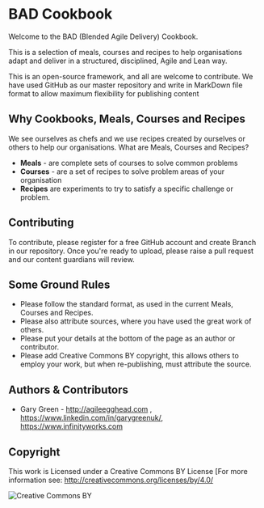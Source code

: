 # BAD Cookbook

Welcome to the BAD (Blended Agile Delivery) Cookbook.

This is a selection of meals, courses and recipes to help organisations adapt and deliver in a structured, disciplined, Agile and Lean way.

This is an open-source framework, and all are welcome to contribute.  We have used GitHub as our master repository and write in MarkDown file format to allow maximum flexibility for publishing content

## Why Cookbooks, Meals, Courses and Recipes

We see ourselves as chefs and we use recipes created by ourselves or others to help our organisations.  What are Meals, Courses and Recipes?

- **Meals** - are complete sets of courses to solve common problems
- **Courses** - are a set of recipes to solve problem areas of your organisation
- **Recipes** are experiments to try to satisfy a specific challenge or problem.

## Contributing

To contribute, please register for a free GitHub account and create Branch in our repository.  Once you're ready to upload, please raise a pull request and our content guardians will review.

## Some Ground Rules

- Please follow the standard format, as used in the current Meals, Courses and Recipes.
- Please also attribute sources, where you have used the great work of others.
- Please put your details at the bottom of the page as an author or contributor.
- Please add Creative Commons BY copyright, this allows others to employ your work, but when re-publishing, must attribute the source.

## Authors & Contributors

- Gary Green - http://agileegghead.com , https://www.linkedin.com/in/garygreenuk/, https://www.infinityworks.com

## Copyright

This work is Licensed under a Creative Commons BY License [For more information see: http://creativecommons.org/licenses/by/4.0/

![Creative Commons BY](https://i.creativecommons.org/l/by/4.0/88x31.png)